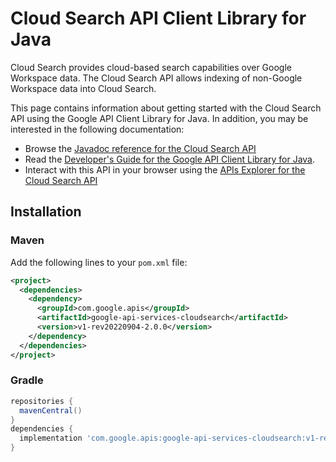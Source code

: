 # Cloud Search API Client Library for Java

Cloud Search provides cloud-based search capabilities over Google Workspace data. The Cloud Search API allows indexing of non-Google Workspace data into Cloud Search.

This page contains information about getting started with the Cloud Search API
using the Google API Client Library for Java. In addition, you may be interested
in the following documentation:

* Browse the [Javadoc reference for the Cloud Search API][javadoc]
* Read the [Developer's Guide for the Google API Client Library for Java][google-api-client].
* Interact with this API in your browser using the [APIs Explorer for the Cloud Search API][api-explorer]

## Installation

### Maven

Add the following lines to your `pom.xml` file:

```xml
<project>
  <dependencies>
    <dependency>
      <groupId>com.google.apis</groupId>
      <artifactId>google-api-services-cloudsearch</artifactId>
      <version>v1-rev20220904-2.0.0</version>
    </dependency>
  </dependencies>
</project>
```

### Gradle

```gradle
repositories {
  mavenCentral()
}
dependencies {
  implementation 'com.google.apis:google-api-services-cloudsearch:v1-rev20220904-2.0.0'
}
```

[javadoc]: https://googleapis.dev/java/google-api-services-cloudsearch/latest/index.html
[google-api-client]: https://github.com/googleapis/google-api-java-client/
[api-explorer]: https://developers.google.com/apis-explorer/#p/cloudsearch/v1/
